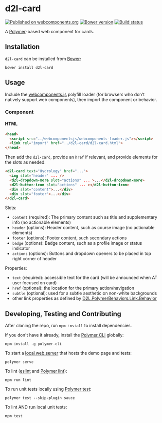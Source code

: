 # d2l-card
[![Published on webcomponents.org](https://img.shields.io/badge/webcomponents.org-published-blue.svg)](https://www.webcomponents.org/element/BrightspaceUI/card)
[![Bower version][bower-image]][bower-url]
[![Build status][ci-image]][ci-url]

A [Polymer](https://www.polymer-project.org/)-based web component for cards.

## Installation

`d2l-card` can be installed from [Bower][bower-url]:
```shell
bower install d2l-card
```

## Usage

Include the [webcomponents.js](http://webcomponents.org/polyfills/) polyfill loader (for browsers who don't natively support web components), then import the component or behavior.

### Component

#### HTML

```html
<head>
  <script src="../webcomponentsjs/webcomponents-loader.js"></script>
  <link rel="import" href="../d2l-card/d2l-card.html">
</head>
```

Then add the `d2l-card`, provide an `href` if relevant, and provide elements for the slots as needed.

```html
<d2l-card text="Hydrology" href="...">
  <img slot="header" ... />
  <d2l-dropdown-more slot="actions" ... >...</d2l-dropdown-more>
  <d2l-button-icon slot="actions" ... ></d2l-button-icon>
  <div slot="content">...</div>
  <div slot="footer">...</div>
</d2l-card>
```

Slots:

* `content` (required): The primary content such as title and supplementary info (no actionable elements)
* `header` (options): Header content, such as course image (no actionable elements)
* `footer` (options): Footer content, such secondary actions
* `badge` (options): Badge content, such as a profile image or status indicator
* `actions` (options): Buttons and dropdown openers to be placed in top right corner of header

Properties:

* `text` (required): accessible text for the card (will be announced when AT user focused on card)
* `href` (optional): the location for the primary action/navigation
* `subtle` (optional): used for a subtle aesthetic on non-white backgrounds
* other link properties as defined by [D2L.PolymerBehaviors.Link.Behavior](https://github.com/BrightspaceUI/link/blob/master/d2l-link-behavior.html)

## Developing, Testing and Contributing

After cloning the repo, run `npm install` to install dependencies.

If you don't have it already, install the [Polymer CLI](https://www.polymer-project.org/2.0/docs/tools/polymer-cli) globally:

```shell
npm install -g polymer-cli
```

To start a [local web server](https://www.polymer-project.org/2.0/docs/tools/polymer-cli-commands#serve) that hosts the demo page and tests:

```shell
polymer serve
```

To lint ([eslint](http://eslint.org/) and [Polymer lint](https://www.polymer-project.org/2.0/docs/tools/polymer-cli-commands#lint)):

```shell
npm run lint
```

To run unit tests locally using [Polymer test](https://www.polymer-project.org/2.0/docs/tools/polymer-cli-commands#tests):

```shell
polymer test --skip-plugin sauce
```

To lint AND run local unit tests:

```shell
npm test
```

[bower-url]: http://bower.io/search/?q=d2l-card
[bower-image]: https://badge.fury.io/bo/d2l-card.svg
[ci-url]: https://travis-ci.org/BrightspaceUI/card
[ci-image]: https://travis-ci.org/BrightspaceUI/card.svg?branch=master
